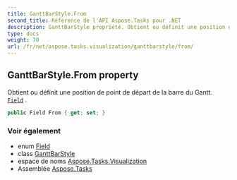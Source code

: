 ```yaml
---
title: GanttBarStyle.From
second_title: Référence de l'API Aspose.Tasks pour .NET
description: GanttBarStyle propriété. Obtient ou définit une position de point de départ de la barre du Gantt. Field .
type: docs
weight: 70
url: /fr/net/aspose.tasks.visualization/ganttbarstyle/from/
---
```

## GanttBarStyle.From property

Obtient ou définit une position de point de départ de la barre du Gantt. [`Field`](../../../aspose.tasks/field/) .

```csharp
public Field From { get; set; }
```

### Voir également

* enum [Field](../../../aspose.tasks/field/)
* class [GanttBarStyle](../)
* espace de noms [Aspose.Tasks.Visualization](../../ganttbarstyle/)
* Assemblée [Aspose.Tasks](../../../)


